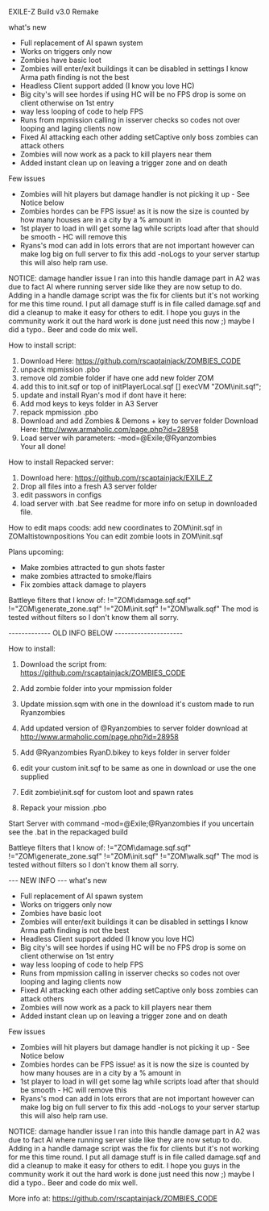 EXILE-Z Build v3.0 Remake 

what's new
* Full replacement of AI spawn system
* Works on triggers only now
* Zombies have basic loot
* Zombies will enter/exit buildings it can be disabled in settings I know Arma path finding is not the best
* Headless Client support added (I know you love HC)
* Big city's will see hordes if using HC will be no FPS drop is some on client otherwise on 1st entry
* way less looping of code to help FPS
* Runs from mpmission calling in isserver checks so codes not over looping and laging clients now
* Fixed AI attacking each other adding setCaptive only boss zombies can attack others 
* Zombies will now work as a pack to kill players near them
* Added instant clean up on leaving a trigger zone and on death

Few issues
* Zombies will hit players but damage handler is not picking it up  - See Notice below
* Zombies hordes can be FPS issue! as it is now the size is counted by how many houses are in a city by a % amount in 
* 1st player to load in will get some lag while scripts load after that should be smooth - HC will remove this
* Ryans's mod can add in lots errors that are not important however can make log big on full server
to fix this add -noLogs to your server startup this will also help ram use.

NOTICE: damage handler issue
I ran into this handle damage part in A2 was due to fact AI where running server side like they are now setup to do.
Adding in a handle damage script was the fix for clients but it's not working for me this time round. I put all damage 
stuff is in file called damage.sqf and did a cleanup to make it easy for others to edit. 
I hope you guys in the community work it out the hard work is done just need this now ;) maybe I did a typo.. Beer and code do mix well. 


How to install script:
1. Download Here: https://github.com/rscaptainjack/ZOMBIES_CODE
2. unpack mpmission .pbo 
3. remove old zombie folder if have one add new folder ZOM
4. add this to init.sqf or top of initPlayerLocal.sqf
   [] execVM "ZOM\init.sqf";
5. update and install Ryan's mod if dont have it here: 
6. Add mod keys to keys folder in A3 Server
7. repack mpmission .pbo
9. Download and add Zombies & Demons + key to server folder Download Here: http://www.armaholic.com/page.php?id=28958
8. Load server wih parameters:  -mod=@Exile;@Ryanzombies      
Your all done!

How to install Repacked server:
1. Download here: https://github.com/rscaptainjack/EXILE_Z
2. Drop all files into a fresh A3 server folder
3. edit passwors in configs
4. load server with .bat
See readme for more info on setup in downloaded file.

How to edit maps coods:
add new coordinates to ZOM\init.sqf in ZOMaltistownpositions
You can edit zombie loots in ZOM\init.sqf

Plans upcoming:
* Make zombies attracted to gun shots faster
* make zombies attracted to smoke/flairs
* Fix zombies attack damage to players

Battleye filters that I know of: !="ZOM\damage.sqf.sqf" !="ZOM\generate_zone.sqf" !="ZOM\init.sqf" !="ZOM\walk.sqf"
The mod is tested without filters so I don't know them all sorry.



------------- OLD INFO BELOW ---------------------

How to install:
1. Download the script from: https://github.com/rscaptainjack/ZOMBIES_CODE

2. Add zombie folder into your mpmission folder

3. Update mission.sqm with one in the download it's custom made to run Ryanzombies

4. Add updated version of @Ryanzombies to server folder download at http://www.armaholic.com/page.php?id=28958

5. Add @Ryanzombies RyanD.bikey to keys folder in server folder

6. edit your custom init.sqf to be same as one in download or use the one supplied

7. Edit zombie\init.sqf for custom loot and spawn rates

8. Repack your mission .pbo


Start Server with command -mod=@Exile;@Ryanzombies if you uncertain see the .bat in the repackaged build

Battleye filters that I know of: !="ZOM\damage.sqf.sqf" !="ZOM\generate_zone.sqf" !="ZOM\init.sqf" !="ZOM\walk.sqf"
The mod is tested without filters so I don't know them all sorry.


--- NEW INFO ---
what's new
* Full replacement of AI spawn system
* Works on triggers only now
* Zombies have basic loot
* Zombies will enter/exit buildings it can be disabled in settings I know Arma path finding is not the best
* Headless Client support added (I know you love HC)
* Big city's will see hordes if using HC will be no FPS drop is some on client otherwise on 1st entry
* way less looping of code to help FPS
* Runs from mpmission calling in isserver checks so codes not over looping and laging clients now
* Fixed AI attacking each other adding setCaptive only boss zombies can attack others 
* Zombies will now work as a pack to kill players near them
* Added instant clean up on leaving a trigger zone and on death

Few issues
* Zombies will hit players but damage handler is not picking it up  - See Notice below
* Zombies hordes can be FPS issue! as it is now the size is counted by how many houses are in a city by a % amount in 
* 1st player to load in will get some lag while scripts load after that should be smooth - HC will remove this
* Ryans's mod can add in lots errors that are not important however can make log big on full server
to fix this add -noLogs to your server startup this will also help ram use.

NOTICE: damage handler issue
I ran into this handle damage part in A2 was due to fact AI where running server side like they are now setup to do.
Adding in a handle damage script was the fix for clients but it's not working for me this time round. I put all damage 
stuff is in file called damage.sqf and did a cleanup to make it easy for others to edit. 
I hope you guys in the community work it out the hard work is done just need this now ;) maybe I did a typo.. Beer and code do mix well.

More info at: https://github.com/rscaptainjack/ZOMBIES_CODE
